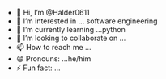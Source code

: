 - 👋 Hi, I’m @Halder0611
- 👀 I’m interested in ... software engineering
- 🌱 I’m currently learning ...python
- 💞️ I’m looking to collaborate on ...
- 📫 How to reach me ...
- 😄 Pronouns: ...he/him
- ⚡ Fun fact: ...

<!---
Halder0611/Halder0611 is a ✨ special ✨ repository because its `README.md` (this file) appears on your GitHub profile.
You can click the Preview link to take a look at your changes.
--->
